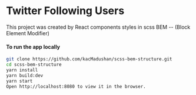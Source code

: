 # Twitter Following Users
This project was created by React components styles in scss BEM -- (Block Element Modifier)

#### To run the app locally

```bash
git clone https://github.com/kacMadushan/scss-bem-structure.git
cd scss-bem-structure
yarn install
yarn build:dev
yarn start
Open http://localhost:8080 to view it in the browser.
```